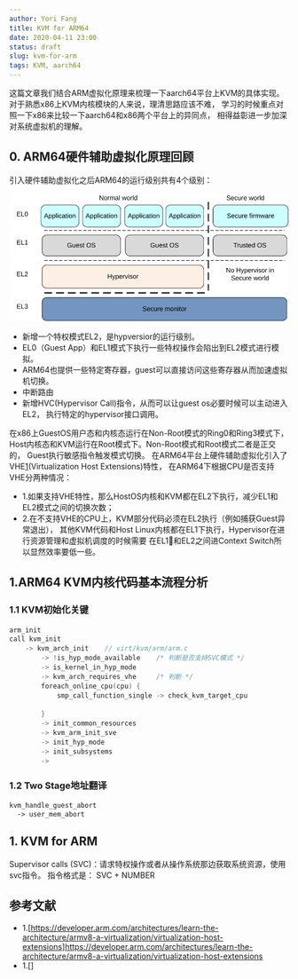 ```yaml
---
author: Yori Fang
title: KVM for ARM64
date: 2020-04-11 23:00
status: draft
slug: kvm-for-arm
tags: KVM, aarch64
---
```


这篇文章我们结合ARM虚拟化原理来梳理一下aarch64平台上KVM的具体实现。
对于熟悉x86上KVM内核模块的人来说，理清思路应该不难，
学习的时候重点对照一下x86来比较一下aarch64和x86两个平台上的异同点，
相得益彰进一步加深对系统虚拟机的理解。

## 0. ARM64硬件辅助虚拟化原理回顾

引入硬件辅助虚拟化之后ARM64的运行级别共有4个级别：

![ARM Exception Level](../images/aarch64_exception_levels_2.svg)

* 新增一个特权模式EL2，是hypversior的运行级别。
* EL0（Guest App）和EL1模式下执行一些特权操作会陷出到EL2模式进行模拟。
* ARM64也提供一些特定寄存器，guest可以直接访问这些寄存器从而加速虚拟机切换。
* 中断路由
* 新增HVC(Hypervisor Call)指令，从而可以让guest os必要时候可以主动进入EL2，
  执行特定的hypervisor接口调用。

在x86上GuestOS用户态和内核态运行在Non-Root模式的Ring0和Ring3模式下，
Host内核态和KVM运行在Root模式下。Non-Root模式和Root模式二者是正交的，
Guest执行敏感指令触发模式切换。
在ARM64平台上硬件辅助虚拟化引入了VHE[1](https://developer.arm.com/architectures/learn-the-architecture/armv8-a-virtualization/virtualization-host-extensions)(Virtualization Host Extensions)特性，
在ARM64下根据CPU是否支持VHE分两种情况：

* 1.如果支持VHE特性，那么HostOS内核和KVM都在EL2下执行，减少EL1和EL2模式之间的切换次数；
* 2.在不支持VHE的CPU上，KVM部分代码必须在EL2执行（例如捕获Guest异常退出），
  其他KVM代码和Host Linux内核都在EL1下执行，Hypervisor在进行资源管理和虚拟机调度的时候需要
  在EL1和EL2之间进Context Switch所以显然效率要低一些。


## 1.ARM64 KVM内核代码基本流程分析


### 1.1 KVM初始化关键
```c
arm_init
call kvm_init
    -> kvm_arch_init    // virt/kvm/arm/arm.c
        -> !is_hyp_mode_available    /* 判断是否支持SVC模式 */
        -> is_kernel_in_hyp_mode
        -> kvm_arch_requires_vhe     /* 判断 */
        foreach_online_cpu(cpu) {
            smp_call_function_single -> check_kvm_target_cpu

        }
        -> init_common_resources
        -> kvm_arm_init_sve
        -> init_hyp_mode
        -> init_subsystems
        -> 
```

### 1.2 Two Stage地址翻译

```
kvm_handle_guest_abort
  -> user_mem_abort
```

## 1. KVM for ARM

Supervisor calls (SVC)：请求特权操作或者从操作系统那边获取系统资源，使用svc指令。
指令格式是： SVC + NUMBER



## 参考文献

* 1.[https://developer.arm.com/architectures/learn-the-architecture/armv8-a-virtualization/virtualization-host-extensions]https://developer.arm.com/architectures/learn-the-architecture/armv8-a-virtualization/virtualization-host-extensions
* 1.[]